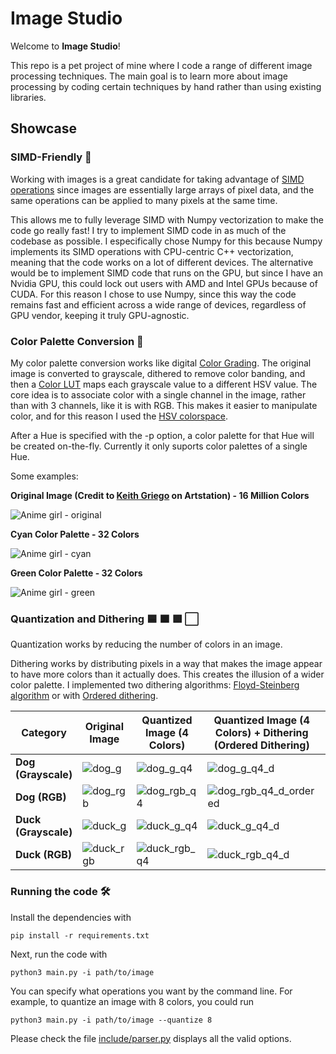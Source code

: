 # Image Studio

Welcome to **Image Studio**!

This repo is a pet project of mine where I code a range of different image processing techniques. 
The main goal is to learn more about image processing by coding certain techniques by hand rather than 
using existing libraries. 


## Showcase 


### SIMD-Friendly 🚀

Working with images is a great candidate for taking advantage of [SIMD operations](https://en.wikipedia.org/wiki/Single_instruction,_multiple_data) since images are essentially large arrays of pixel data, and the same operations can be applied to many pixels at the same time. 

This allows me to fully leverage SIMD with Numpy vectorization to make the code go really fast! I try to implement SIMD code in as much of the codebase as possible. I especifically chose Numpy for this because Numpy
implements its SIMD operations with CPU-centric C++ vectorization, meaning that the code works on a lot of different devices. The alternative would be to implement SIMD code that runs on the GPU, but since I have an Nvidia GPU, this
could lock out users with AMD and Intel GPUs because of CUDA. For this reason I chose to use Numpy, since this way the code remains fast and efficient across a wide range of devices, regardless of GPU vendor, keeping it truly GPU-agnostic.


### Color Palette Conversion 🎨

My color palette conversion works like digital [Color Grading](https://en.wikipedia.org/wiki/Color_grading). The original image is converted to grayscale, dithered to remove color banding, and then a [Color LUT](https://en.wikipedia.org/wiki/3D_lookup_table) maps each grayscale value to a different HSV value. The core idea is to associate color with a single channel in the image, rather than with 3 channels, like it is with RGB. This makes it easier to manipulate color, and for this reason I used the [HSV colorspace](https://en.wikipedia.org/wiki/HSL_and_HSV).

After a Hue is specified with the -p option, a color palette for that Hue will be created on-the-fly. Currently it only suports color palettes of a single Hue.

Some examples:

**Original Image (Credit to [Keith Griego](https://www.artstation.com/artwork/dKR0xw) on Artstation) - 16 Million Colors** 

![Anime girl - original](assets/animegirl_original.png)

**Cyan Color Palette - 32 Colors**

![Anime girl - cyan](assets/animegirl_cyan.png)

**Green Color Palette - 32 Colors**

![Anime girl - green](assets/animegirl_green.png)


### Quantization and Dithering 🟦 🟧 🟩 ⬜

Quantization works by reducing the number of colors in an image.

Dithering works by distributing pixels in a way that makes the image appear to have more colors than it actually does. This creates the illusion of a wider color palette. I implemented two dithering algorithms: [Floyd-Steinberg algorithm](https://en.wikipedia.org/wiki/Floyd%E2%80%93Steinberg_dithering) or with [Ordered dithering](https://en.wikipedia.org/wiki/Ordered_dithering). 


| **Category**         | **Original Image**                                          | **Quantized  Image (4 Colors)**                                   | **Quantized Image (4 Colors) + Dithering (Ordered Dithering)**| **Quantized Image (4 Colors) + Dithering (Floyd-Steinberg Dithering)**|
|----------------------|----------------------------------------------------|----------------------------------------------------|-----------------------------------------------------|-----------------------------------------------------|
| **Dog (Grayscale)**  | ![dog_g](assets/dog_g.png)     | ![dog_g_q4](assets/dog_g_q4.png)             | ![dog_g_q4_d](assets/dog_g_q4_ordered.png)            | ![dog_g_q4_d](assets/dog_g_q4_floyd_steinberg.png) |
| **Dog (RGB)**     | ![dog_rgb](assets/dog_rgb.png)       | ![dog_rgb_q4](assets/dog_rgb_q4.png)           | ![dog_rgb_q4_d_ordered](assets/dog_rgb_q4_ordered.png)         | ![dog_rgb_q4_d_floyd_steinberg](assets/dog_rgb_q4_floyd_steinberg.png) |
| **Duck (Grayscale)**      | ![duck_g](assets/duck_g.png)           | ![duck_g_q4](assets/duck_g_q4.png)                   | ![duck_g_q4_d](assets/duck_g_q4_ordered.png)                  | ![duck_g_q4_d](assets/duck_g_q4_floyd_steinberg.png)                  |
| **Duck (RGB)**      | ![duck_rgb](assets/duck_rgb.png)          | ![duck_rgb_q4](assets/duck_rgb_q4.png)            | ![duck_rgb_q4_d](assets/duck_rgb_q4_ordered.png)          | ![duck_rgb_q4_d](assets/duck_rgb_q4_floyd_steinberg.png)          |



### Running the code 🛠️

Install the dependencies with

    pip install -r requirements.txt

Next, run the code with

    python3 main.py -i path/to/image



You can specify what operations you want by the command line.  For example, to quantize an image with 8 colors, you could run

    python3 main.py -i path/to/image --quantize 8

Please check the file [include/parser.py](include/parser.py) displays all the valid options.